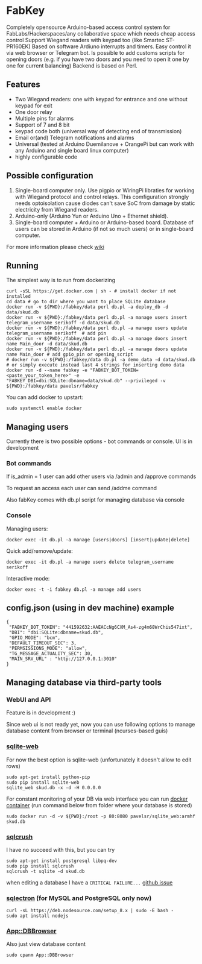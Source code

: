 # FabKey

Completely opensource Arduino-based access control system for FabLabs/Hackerspaces/any collaborative space which needs cheap access control
Support Wiegand readers with keypad too (like Smartec ST-PR160EK)
Based on software Ardiuno interrupts and timers.
Easy control it via web browser or Telegram bot.
Is possible to add customs scripts for opening doors (e.g. if you have two doors and you need to open it one by one for current balancing)
Backend is based on Perl.

## Features

* Two Wiegand readers: one with keypad for entrance and one without keypad for exit
* One door relay
* Multiple pins for alarms
* Support of 7 and 8 bit
* keypad code both (universal way of detecting end of transmission)
* Email or(and) Telegram notifications and alarms
* Universal (tested at Arduino Duemilanove + OrangePi but can work with any Arduino and single board linux computer)
* highly configurable code

## Possible configuration  

1. Single-board computer only. Use pigpio or WiringPi libraties for working with Wiegand protocol and control relays. This comfiguration strongly needs optoisolation cause diodes can't save SoC from damage by static electricity from Wiegand readers.
2. Arduino-only (Arduino Yun or Arduino Uno + Ethernet shield).
3. Single-board computer + Arduino or Arduino-based board. Database of users can be stored in Arduino (if not so much users) or in single-board computer.

For more information please check [wiki](https://github.com/FabLab61/FabKey/wiki)


## Running

The simplest way is to run from dockerizing

```
curl -sSL https://get.docker.com | sh - # install docker if not installed
cd data # go to dir where you want to place SQLite database
docker run -v ${PWD}:/fabkey/data perl db.pl -a deploy_db -d data/skud.db
docker run -v ${PWD}:/fabkey/data perl db.pl -a manage users insert telegram_username serikoff -d data/skud.db
docker run -v ${PWD}:/fabkey/data perl db.pl -a manage users update telegram_username serikoff  # add pin
docker run -v ${PWD}:/fabkey/data perl db.pl -a manage doors insert name Main_door -d data/skud.db
docker run -v ${PWD}:/fabkey/data perl db.pl -a manage doors update name Main_door # add gpio_pin or opening_script
# docker run -v ${PWD}:/fabkey/data db.pl -a demo_data -d data/skud.db # or simply execute instead last 4 strings for inserting demo data
docker run -d --name fabkey -e "FABKEY_BOT_TOKEN=<paste_your_token_here>" -e "FABKEY_DBI=dbi:SQLite:dbname=data/skud.db" --privileged -v ${PWD}:/fabkey/data pavelsr/fabkey
```

You can add docker to upstart:

```
sudo systemctl enable docker
```


## Managing users

Currently there is two possible options - bot commands or console. UI is in development

### Bot commands

If is_admin = 1 user can add other users via /admin and /approve commands

To request an access each user can send /addme command

Also fabKey comes with db.pl script for managing database via console

### Console

Managing users:

```
docker exec -it db.pl -a manage [users|doors] [insert|update|delete]
```

Quick add/remove/update:

```
docker exec -it db.pl -a manage users delete telegram_username serikoff
```

Interactive mode:

```
docker exec -t -i fabkey db.pl -a manage add users
```


## config.json (using in dev machine) example

```
{
 "FABKEY_BOT_TOKEN": "441592632:AAEACcNg6CXM_As4-zg4m68WrChis547ixt",
 "DBI": "dbi:SQLite:dbname=skud.db",
 "GPIO_MODE": "bcm",
 "DEFAULT_TIMEOUT_SEC": 3,
 "PERMSISSIONS_MODE": "allow",
 "TG_MESSAGE_ACTUALITY_SEC": 30,
 "MAIN_SRV_URL" : "http://127.0.0.1:3010"
}
```


## Managing database via third-party tools

### WebUI and API

Feature is in development :)

Since web ui is not ready yet, now you can use following options to manage database content from browser or terminal (ncurses-based guis)

### [sqlite-web](https://github.com/coleifer/sqlite-web)

For now the best option is sqlite-web (unfortunately it doesn't allow to edit rows)

```
sudo apt-get install python-pip
sudo pip install sqlite-web
sqlite_web skud.db -x -d -H 0.0.0.0
```

For constant monitoring of your DB via web interface you can run [docker container](https://hub.docker.com/r/pavelsr/sqlite_web/) (run command below from folder where your database is stored)

```
sudo docker run -d -v ${PWD}:/root -p 80:8080 pavelsr/sqlite_web:armhf skud.db
```

### [sqlcrush](https://github.com/coffeeandscripts/sqlcrush)

I have no succeed with this, but you can try

```
sudo apt-get install postgresql libpq-dev
sudo pip install sqlcrush
sqlcrush -t sqlite -d skud.db
```

when editing a database I have a `CRITICAL FAILURE...` [github issue](https://github.com/coffeeandscripts/sqlcrush/issues/7)

### [sqlectron](https://sqlectron.github.io/) (for MySQL and PostgreSQL only now)

```
curl -sL https://deb.nodesource.com/setup_8.x | sudo -E bash -
sudo apt install nodejs

```

### [App::DBBrowser](https://metacpan.org/pod/distribution/App-DBBrowser/bin/db-browser)

Also just view database content

```
sudo cpanm App::DBBrowser

```
